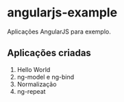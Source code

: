 # angularjs-example
Aplicações AngularJS para exemplo.

## Aplicações criadas

1. Hello World
2. ng-model e ng-bind
3. Normalização
4. ng-repeat